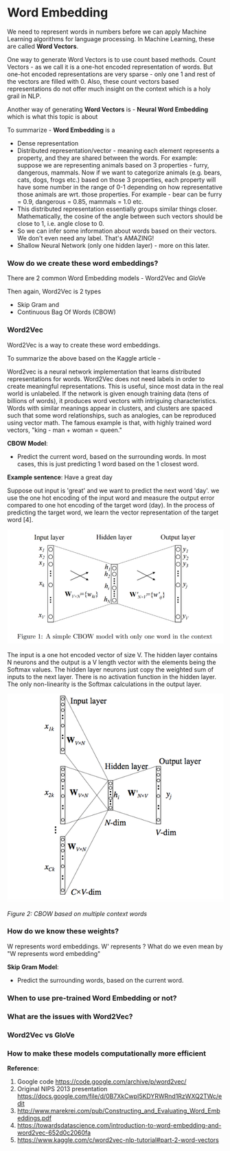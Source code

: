 # Word Embedding

We need to represent words in numbers before we can apply Machine Learning algorithms
for language processing. In Machine Learning, these are called **Word Vectors**.

One way to generate Word Vectors is to use count based methods. Count Vectors - as
we call it is a one-hot encoded representation of words. But one-hot encoded
representations are very sparse - only one 1 and rest of the vectors are filled with 0.
Also, these count vectors based representations do not offer much insight on the context
which is a holy grail in NLP.

Another way of generating **Word Vectors** is - **Neural Word Embedding** which is what this topic is about

To summarize - **Word Embedding** is a  
- Dense representation
- Distributed representation/vector - meaning each element represents a property, and they are shared between the words. For example: suppose we are representing animals based on 3
properties - furry, dangerous, mammals. Now if we want to categorize animals
(e.g. bears, cats, dogs, frogs etc.) based on those 3 properties, each property will
have some number in the range of 0-1 depending on how representative those animals
are wrt. those properties. For example - bear can be furry = 0.9, dangerous = 0.85,
mammals = 1.0 etc.
- This distributed representation essentially groups similar things closer.
Mathematically, the cosine of the angle between such vectors should be close to
1, i.e. angle close to 0.
- So we can infer some information about words based on their vectors. We don't
even need any label. That's AMAZING!
- Shallow Neural Network (only one hidden layer) - more on this later.


### Wow do we create these word embeddings?

There are 2 common Word Embedding models - Word2Vec and GloVe

Then again, Word2Vec is 2 types
- Skip Gram and
- Continuous Bag Of Words (CBOW)

### Word2Vec 
Word2Vec is a way to create these word embeddings.

To summarize the above based on the Kaggle article -

Word2vec is a neural network implementation that learns distributed representations for words.
Word2Vec does not need labels in order to create meaningful representations. This is useful, since most data in the real world is unlabeled. If the network is given enough training data (tens of billions of words), it produces word vectors with intriguing characteristics. Words with similar meanings appear in clusters, and clusters are spaced such that some word relationships, such as analogies, can be reproduced using vector math. The famous example is that, with highly trained word vectors, "king - man + woman = queen."



**CBOW Model**:
- Predict the current word, based on the surrounding words. In most cases, this
is just predicting 1 word based on the 1 closest word.

**Example sentence**: Have a great day

Suppose out input is 'great' and we want to predict the next word 'day'. we use the one hot encoding of the input word and measure the output error compared to one hot encoding of the target word (day). In the process of predicting the target word, we learn the vector representation of the target word [4].

![CBOW based on one context word](./cbow-one-word-contect.png)

The input is a one hot encoded vector of size V. The hidden layer contains N neurons and the output is a V length vector with the elements being the Softmax values. The hidden layer neurons just copy the weighted sum of inputs to the next layer. There is no activation function in the hidden layer. The only non-linearity is the Softmax calculations in the output layer.


![CBOW based on multiple context words](./cbow_multiple_word_context.png)

_Figure 2: CBOW based on multiple context words_

### How do we know these weights?

W represents word embeddings. W' represents ? What do we even mean by "W represents word embedding"

**Skip Gram Model**:
- Predict the surrounding words, based on the current word.




### When to use pre-trained Word Embedding or not?

### What are the issues with Word2Vec?

### Word2Vec vs GloVe

### How to make these models computationally more efficient

**Reference**:
1. Google code https://code.google.com/archive/p/word2vec/
2. Original NIPS 2013 presentation https://docs.google.com/file/d/0B7XkCwpI5KDYRWRnd1RzWXQ2TWc/edit
3. http://www.marekrei.com/pub/Constructing_and_Evaluating_Word_Embeddings.pdf
4. https://towardsdatascience.com/introduction-to-word-embedding-and-word2vec-652d0c2060fa
5. https://www.kaggle.com/c/word2vec-nlp-tutorial#part-2-word-vectors
